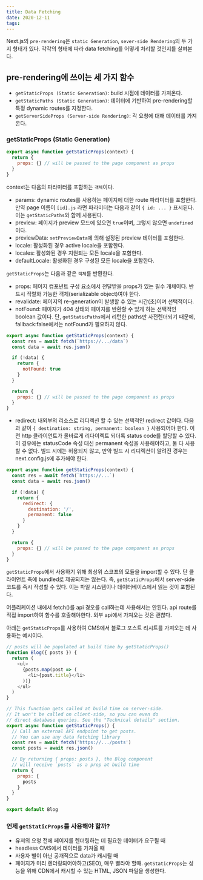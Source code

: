 ```yaml
---
title: Data Fetching
date: 2020-12-11
tags:
---
```


Next.js의 `pre-rendering`은 `static Generation`, `sever-side Rendering`의 두 가지 형태가 있다. 각각의 형태에 따라 data fetching를 어떻게 처리할 것인지를 살펴본다.

## pre-rendering에 쓰이는 세 가지 함수

- `getStaticProps (Static Generation)`: build 시점에 데이터를 가져온다.
- `getStaticPaths (Static Generation)`: 데이터에 기반하여 pre-rendering할 특정 dynamic routes를 지정한다.
- `getServerSideProps (Server-side Rendering)`: 각 요청에 대해 데이터를 가져온다.

### getStaticProps (Static Generation)

```javascript
export async function getStaticProps(context) {
  return {
    props: {} // will be passed to the page component as props
  }
}
```

context는 다음의 파라미터를 포함하는 `객체`이다.

- params: dynamic routes를 사용하는 페이지에 대한 route 파라미터를 포함한다. 만약 page 이름이 `[id].js` 라면 파라미터는 다음과 같이 `{ id: ... }` 표시된다. 이는 `getStaticPaths`와 함께 사용된다.
- preview: 페이지가 preview 모드에 있으면 `true`이며, 그렇지 않으면 `undefined`이다.
- previewData: `setPreviewData`에 의해 설정된 preview 데이터를 포힘한다.
- locale: 활성화된 경우 active locale을 포함한다.
- locales: 활성화된 경우 지원되는 모든 locale을 포함한다.
- defaultLocale: 활성화된 경우 구성된 모든 locale을 포함한다.

`getStaticProps`는 다음과 같은 `객체`를 반환한다.

- props: 페이지 컴포넌트 구성 요소에서 전달받을 props가 있는 필수 개체이다. 반드시 직렬화 가능한 객체(serializable object)여야 한다.
- revalidate: 페이지의 re-generation이 발생할 수 있는 시간(초)이며 선택적이다.
- notFound: 페이지가 404 상태와 페이지를 반환할 수 있게 하는 선택적인 boolean 값이다. 단, `getStaticPaths`에서 리턴한 paths만 사전렌더되기 때문에, fallback:false에서는 notFound가 필요하지 않다.

```javascript
export async function getStaticProps(context) {
  const res = await fetch(`https://.../data`)
  const data = await res.json()

  if (!data) {
    return {
      notFound: true
    }
  }

  return {
    props: {} // will be passed to the page component as props
  }
}
```

- redirect: 내외부의 리소스로 리디렉션 할 수 있는 선택적인 redirect 값이다. 다음과 같이 `{ destination: string, permanent: boolean }` 사용되어야 한다. 이전 http 클라이언트가 올바르게 리다이렉트 되더록 status code를 할당할 수 있다. 이 경우에는 statusCode 속성 대신 permanent 속성을 사용해야하고, 둘 다 사용할 수 없다. 빌드 시에는 허용되지 않고, 만약 빌드 시 리디렉션이 알려진 경우는 next.config.js에 추가해야 한다.

```javascript
export async function getStaticProps(context) {
  const res = await fetch(`https://...`)
  const data = await res.json()

  if (!data) {
    return {
      redirect: {
        destination: '/',
        permanent: false
      }
    }
  }

  return {
    props: {} // will be passed to the page component as props
  }
}
```

`getStaticProps`에서 사용하기 위해 최상위 스코프의 모듈을 import할 수 있다. 단 클라이언트 측에 bundled로 제공되지는 않는다. 즉, `getStaticProps`에서 server-side 코드를 즉시 작성할 수 있다. 이는 파일 시스템이나 데이터베이스에서 읽는 것이 포함된다.

어플리케이션 내에서 fetch()를 api 경오를 call하는데 사용해서는 안된다. api route를 직접 import하여 함수를 호출해야한다. 외부 api에서 가져오는 것은 괜찮다.

아래는 `getStaticProps`를 사용하여 CMS에서 블로그 포스트 리시트를 가져오는 데 사용하는 예시이다.

```javascript
// posts will be populated at build time by getStaticProps()
function Blog({ posts }) {
  return (
    <ul>
      {posts.map(post => (
        <li>{post.title}</li>
      ))}
    </ul>
  )
}

// This function gets called at build time on server-side.
// It won't be called on client-side, so you can even do
// direct database queries. See the "Technical details" section.
export async function getStaticProps() {
  // Call an external API endpoint to get posts.
  // You can use any data fetching library
  const res = await fetch('https://.../posts')
  const posts = await res.json()

  // By returning { props: posts }, the Blog component
  // will receive `posts` as a prop at build time
  return {
    props: {
      posts
    }
  }
}

export default Blog
```

### 언제 `getStaticProps`를 사용해야 할까?

- 유저의 요청 전에 페이지를 렌더링하는 데 필요한 데이터가 요구될 때
- headless CMS에서 데이터를 가져올 때
- 사용자 별이 아닌 공개적으로 data가 캐시될 때
- 페이지가 미리 렌더링되어야하고(SEO), 매우 빨라야 할때. `getStaticProps`는 성능을 위해 CDN에서 캐시할 수 있는 HTML, JSON 파일을 생성한다.
